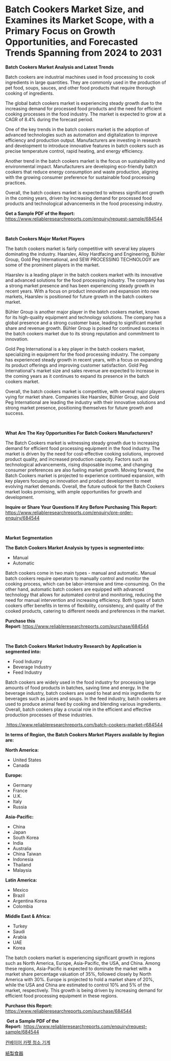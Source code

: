 <p><h1>Batch Cookers Market Size, and Examines its Market Scope, with a Primary Focus on Growth Opportunities, and Forecasted Trends Spanning from 2024 to 2031</h1></p><p><strong>Batch Cookers Market Analysis and Latest Trends</strong></p>
<p><p>Batch cookers are industrial machines used in food processing to cook ingredients in large quantities. They are commonly used in the production of pet food, soups, sauces, and other food products that require thorough cooking of ingredients.</p><p>The global batch cookers market is experiencing steady growth due to the increasing demand for processed food products and the need for efficient cooking processes in the food industry. The market is expected to grow at a CAGR of 8.4% during the forecast period.</p><p>One of the key trends in the batch cookers market is the adoption of advanced technologies such as automation and digitalization to improve efficiency and production output. Manufacturers are investing in research and development to introduce innovative features in batch cookers such as precise temperature control, rapid heating, and energy efficiency.</p><p>Another trend in the batch cookers market is the focus on sustainability and environmental impact. Manufacturers are developing eco-friendly batch cookers that reduce energy consumption and waste production, aligning with the growing consumer preference for sustainable food processing practices.</p><p>Overall, the batch cookers market is expected to witness significant growth in the coming years, driven by increasing demand for processed food products and technological advancements in the food processing industry.</p></p>
<p><strong>Get a Sample PDF of the Report:&nbsp;</strong> <a href="https://www.reliableresearchreports.com/enquiry/request-sample/684544">https://www.reliableresearchreports.com/enquiry/request-sample/684544</a></p>
<p>&nbsp;</p>
<p><strong>Batch Cookers Major Market Players</strong></p>
<p><p>The batch cookers market is fairly competitive with several key players dominating the industry. Haarslev, Alloy Hardfacing and Engineering, Bühler Group, Gold Peg International, and SEW PROCESSING TECHNOLOGY are some of the prominent players in the market.</p><p>Haarslev is a leading player in the batch cookers market with its innovative and advanced solutions for the food processing industry. The company has a strong market presence and has been experiencing steady growth in recent years. With a focus on product innovation and expansion into new markets, Haarslev is positioned for future growth in the batch cookers market.</p><p>Bühler Group is another major player in the batch cookers market, known for its high-quality equipment and technology solutions. The company has a global presence and a strong customer base, leading to significant market share and revenue growth. Bühler Group is poised for continued success in the batch cookers market due to its strong reputation and commitment to innovation.</p><p>Gold Peg International is a key player in the batch cookers market, specializing in equipment for the food processing industry. The company has experienced steady growth in recent years, with a focus on expanding its product offerings and improving customer satisfaction. Gold Peg International's market size and sales revenue are expected to increase in the coming years as it continues to expand its presence in the batch cookers market.</p><p>Overall, the batch cookers market is competitive, with several major players vying for market share. Companies like Haarslev, Bühler Group, and Gold Peg International are leading the industry with their innovative solutions and strong market presence, positioning themselves for future growth and success.</p></p>
<p>&nbsp;</p>
<p><strong>What Are The Key Opportunities For Batch Cookers Manufacturers?</strong></p>
<p><p>The Batch Cookers market is witnessing steady growth due to increasing demand for efficient food processing equipment in the food industry. The market is driven by the need for cost-effective cooking solutions, improved product quality, and increased production capacity. Factors such as technological advancements, rising disposable income, and changing consumer preferences are also fueling market growth. Moving forward, the Batch Cookers market is projected to experience continued expansion, with key players focusing on innovation and product development to meet evolving market demands. Overall, the future outlook for the Batch Cookers market looks promising, with ample opportunities for growth and development.</p></p>
<p><strong>Inquire or Share Your Questions If Any Before Purchasing This Report:</strong> <a href="https://www.reliableresearchreports.com/enquiry/pre-order-enquiry/684544">https://www.reliableresearchreports.com/enquiry/pre-order-enquiry/684544</a></p>
<p>&nbsp;</p>
<p><strong>Market Segmentation</strong></p>
<p><strong>The Batch Cookers Market Analysis by types is segmented into:</strong></p>
<p><ul><li>Manual</li><li>Automatic</li></ul></p>
<p><p>Batch cookers come in two main types - manual and automatic. Manual batch cookers require operators to manually control and monitor the cooking process, which can be labor-intensive and time-consuming. On the other hand, automatic batch cookers are equipped with advanced technology that allows for automated control and monitoring, reducing the need for manual intervention and increasing efficiency. Both types of batch cookers offer benefits in terms of flexibility, consistency, and quality of the cooked products, catering to different needs and preferences in the market.</p></p>
<p><strong>Purchase this Report:&nbsp;</strong><a href="https://www.reliableresearchreports.com/purchase/684544">https://www.reliableresearchreports.com/purchase/684544</a></p>
<p>&nbsp;</p>
<p><strong>The Batch Cookers Market Industry Research by Application is segmented into:</strong></p>
<p><ul><li>Food Industry</li><li>Beverage Industry</li><li>Feed Industry</li></ul></p>
<p><p>Batch cookers are widely used in the food industry for processing large amounts of food products in batches, saving time and energy. In the beverage industry, batch cookers are used to heat and mix ingredients for beverages such as juices and soups. In the feed industry, batch cookers are used to produce animal feed by cooking and blending various ingredients. Overall, batch cookers play a crucial role in the efficient and effective production processes of these industries.</p></p>
<p><a href="https://www.reliableresearchreports.com/batch-cookers-market-r684544">&nbsp;https://www.reliableresearchreports.com/batch-cookers-market-r684544</a></p>
<p><strong>In terms of Region, the Batch Cookers Market Players available by Region are:</strong></p>
<p>
    <p> <strong> North America: </strong>
        <ul>
            <li>United States</li>
            <li>Canada</li>
        </ul>
        </p> 
    <p> <strong> Europe: </strong>
        <ul>
            <li>Germany</li>
            <li>France</li>
            <li>U.K.</li>
            <li>Italy</li>
            <li>Russia</li>
        </ul>
        </p> 
    <p> <strong> Asia-Pacific: </strong>
        <ul>
            <li>China</li>
            <li>Japan</li>
            <li>South Korea</li>
            <li>India</li>
            <li>Australia</li>
            <li>China Taiwan</li>
            <li>Indonesia</li>
            <li>Thailand</li>
            <li>Malaysia</li>
        </ul>
        </p> 
    <p> <strong> Latin America: </strong>
        <ul>
            <li>Mexico</li>
            <li>Brazil</li>
            <li>Argentina Korea</li>
            <li>Colombia</li>
        </ul>
        </p> 
    <p> <strong> Middle East & Africa: </strong>
        <ul>
            <li>Turkey</li>
            <li>Saudi</li>
            <li>Arabia</li>
            <li>UAE</li>
            <li>Korea</li>
        </ul>
    </p>
    </p>
<p><p>The batch cookers market is experiencing significant growth in regions such as North America, Europe, Asia-Pacific, the USA, and China. Among these regions, Asia-Pacific is expected to dominate the market with a market share percentage valuation of 35%, followed closely by North America with 30%. Europe is projected to hold a market share of 20%, while the USA and China are estimated to control 10% and 5% of the market, respectively. This growth is being driven by increasing demand for efficient food processing equipment in these regions.</p></p>
<p><strong>Purchase this Report: </strong><a href="https://www.reliableresearchreports.com/purchase/684544">https://www.reliableresearchreports.com/purchase/684544</a></p>
<p>&nbsp;<strong>Get a Sample PDF of the Report:&nbsp;&nbsp;</strong><a href="https://www.reliableresearchreports.com/enquiry/request-sample/684544">https://www.reliableresearchreports.com/enquiry/request-sample/684544</a></p>
<p><strong></strong></p>
<p><p><a href="https://github.com/xvz497517413/Market-Research-Report-List-2/blob/main/7694327170931.md">컨베이어 카펫 청소 기계</a></p><p><a href="https://github.com/marbadji/Market-Research-Report-List-2/blob/main/5468332159401.md">紙製食器</a></p></p>